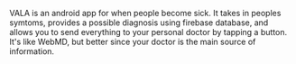 VALA is an android app for when people become sick. 
It takes in peoples symtoms, 
provides a possible diagnosis using firebase database, 
and allows you to send everything to your personal doctor by tapping a button. 
It's like WebMD, but better since your doctor is the main source of information. 
